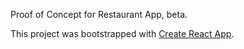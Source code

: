 Proof of Concept for Restaurant App, beta.

This project was bootstrapped with [Create React App](https://github.com/facebookincubator/create-react-app).
